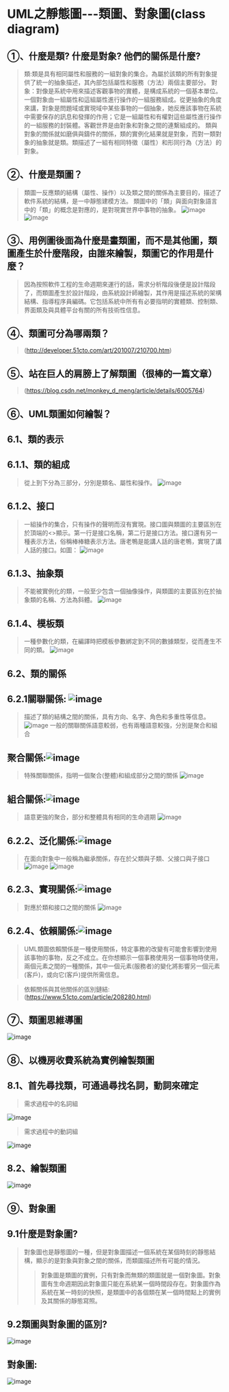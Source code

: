 # **UML之靜態圖---類圖、對象圖(class diagram)**
## ①、什麼是類? 什麼是對象? 他們的關係是什麼?
> 類:類是具有相同屬性和服務的一組對象的集合。為屬於該類的所有對象提供了統一的抽象描述，其內部包括屬性和服務（方法）兩個主要部分。
> 對象：對像是系統中用來描述客觀事物的實體，是構成系統的一個基本單位。一個對象由一組屬性和這組屬性進行操作的一組服務組成。從更抽象的角度來講，對象是問題域或實現域中某些事物的一個抽象，她反應該事物在系統中需要保存的訊息和發揮的作用；它是一組屬性和有權對這些屬性進行操作的一組服務的封裝體。客觀世界是由對象和對象之間的連繫組成的。
> 類與對象的關係就如磨俱與鑄件的關係，類的實例化結果就是對象，而對一類對象的抽象就是類。類描述了一組有相同特徵（屬性）和形同行為（方法）的對象。
## ②、什麼是類圖？
> 類圖一反應類的結構（屬性、操作）以及類之間的關係為主要目的，描述了軟件系統的結構，是一中靜態建模方法。
> 類圖中的「類」與面向對象語言中的「類」的概念是對應的，是對現實世界中事物的抽象。
> ![image](https://github.com/XUYR00/MID/blob/main/1.png) ![image](https://github.com/XUYR00/MID/blob/main/%E9%A1%9E%E5%9C%96.drawio.png)
## ③、用例圖後面為什麼是畫類圖，而不是其他圖，類圖產生於什麼階段，由誰來繪製，類圖它的作用是什麼？
> 因為按照軟件工程的生命週期來運行的話，需求分析階段後便是設計階段了，而類圖產生於設計階段，由系統設計師繪製，其作用是描述系統的架構結構、指導程序員編碼。它包括系統中所有有必要指明的實體類、控制類、界面類及與具體平台有關的所有技術性信息。
## ④、類圖可分為哪兩類？
> (http://developer.51cto.com/art/201007/210700.htm)
## ⑤、站在巨人的肩膀上了解類圖（很棒的一篇文章）
> (https://blog.csdn.net/monkey_d_meng/article/details/6005764)
## ⑥、UML類圖如何繪製？
## 6.1、類的表示
## 6.1.1、類的組成
> 從上到下分為三部分，分別是類名、屬性和操作。
> ![image](https://github.com/XUYR00/MID/blob/main/6.1.1.drawio.png)
## 6.1.2、接口
> 一組操作的集合，只有操作的聲明而沒有實現。接口圖與類圖的主要區別在於頂端的<<interface>>顯示。第一行是接口名稱，第二行是接口方法。接口還有另一種表示方法，俗稱棒棒糖表示方法。唐老鴨是能講人話的唐老鴨，實現了講人話的接口。如圖：
> ![image](https://github.com/XUYR00/MID/blob/main/6.1.2.drawio.png)
## 6.1.3、抽象類
> 不能被實例化的類，一般至少包含一個抽像操作，與類圖的主要區別在於抽象類的名稱、方法為斜體。
> ![image](https://github.com/XUYR00/MID/blob/main/6.1.3.drawio.png)
## 6.1.4、模板類
> 一種參數化的類，在編譯時把模板參數綁定到不同的數據類型，從而產生不同的類。
> ![image](https://github.com/XUYR00/MID/blob/main/6.1.4.drawio.png)
## 6.2、類的關係
## 6.2.1關聯關係: ![image](https://github.com/XUYR00/MID/blob/main/arrow1.png)
>描述了類的結構之間的關係，具有方向、名字、角色和多重性等信息。
![image](https://github.com/XUYR00/MID/blob/main/pic1.png)
>一般的關聯關係語意較弱，也有兩種語意較強，分別是聚合和組合
## 聚合關係:![image](https://github.com/XUYR00/MID/blob/main/arrow2.png)
>特殊關聯關係，指明一個聚合(整體)和組成部分之間的關係
![image](https://github.com/XUYR00/MID/blob/main/pic2.png)
## 組合關係:![image](https://github.com/XUYR00/MID/blob/main/arrow3.png)
>語意更強的聚合，部分和整體具有相同的生命週期
![image](https://github.com/XUYR00/MID/blob/main/pic3.png)
## 6.2.2、泛化關係:![image](https://github.com/XUYR00/MID/blob/main/arrow4.png)
>在面向對象中一般稱為繼承關係，存在於父類與子類、父接口與子接口
![image](https://github.com/XUYR00/MID/blob/main/pic4.png)
![image](https://github.com/XUYR00/MID/blob/main/pic5.png)
## 6.2.3、實現關係:![image](https://github.com/XUYR00/MID/blob/main/arrow5.png)
>對應於類和接口之間的關係
![image](https://github.com/XUYR00/MID/blob/main/pic6.png)
## 6.2.4、依賴關係:![image](https://github.com/XUYR00/MID/blob/main/arrow6.png)
>UML類圖依賴關係是一種使用關係，特定事務的改變有可能會影響到使用該事物的事物，反之不成立。在你想顯示一個事務使用另一個事物時使用，兩個元素之間的一種關係，其中一個元素(服務者)的變化將影響另一個元素(客戶)，或向它(客戶)提供所需信息。

>依賴關係與其他關係的區別鏈結:(https://www.51cto.com/article/208280.html)
## ⑦、類圖思維導圖
![image](https://github.com/XUYR00/MID/blob/main/pic7.png)
## ⑧、以機房收費系統為實例繪製類圖
## 8.1、首先尋找類，可通過尋找名詞，動詞來確定
>需求過程中的名詞組
>
![image](https://github.com/XUYR00/MID/blob/main/8.1%E5%90%8D%E8%A9%9E%E7%B5%84.png)
>
>需求過程中的動詞組
>
![image](https://github.com/XUYR00/MID/blob/main/8.1%E5%8B%95%E8%A9%9E%E7%B5%84.png)
## 8.2、繪製類圖
![image](https://github.com/XUYR00/MID/blob/main/8.2.drawio.png)
## ⑨、對象圖
## 9.1什麼是對象圖?
>對象圖也是靜態圖的一種，但是對象圖描述一個系統在某個時刻的靜態結構，顯示的是對象與對象之間的關係，而類圖描述所有可能的情況。
>>對象圖是類圖的實例，只有對象而無類的類圖就是一個對象圖。對象圖有生命週期因此對象圖只能在系統某一個時間段存在。對象圖作為系統在某一時刻的快照，是類圖中的各個類在某一個時間點上的實例及其關係的靜態寫照。
## 9.2類圖與對象圖的區別?
![image](https://github.com/XUYR00/MID/blob/main/9.2.png)
## 對象圖:
![image](https://github.com/XUYR00/MID/blob/main/9.2.drawio%20(2).png)
